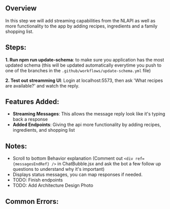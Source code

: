 ## Overview

In this step we will add streaming capabilities from the NLAPI as well as more functionality to the app by adding recipes, ingredients and a family shopping list. 


## Steps:

**1. Run npm run update-schema**: to make sure you application has the most updated schema (this will be updated automatically everytime you push to one of the branches in the `.github/workflows/update-schema.yml` file)

**2. Test out streamming UI**: Login at localhost:5573, then ask 'What recipes are available?' and watch the reply.

## Features Added:

- **Streaming Messages**: This allows the message reply look like it's typing back a response
- **Added Endpoints**: Giving the api more functionality by adding recipes, ingredients, and shopping list

## Notes:
- Scroll to bottom Behavior explanation (Comment out `<div ref={messagesEndRef} />` in ChatBubble.jsx and ask the bot a few follow up questions to understand why it's important)
- Displays status messages, you can map responses if needed. 
- TODO: Finish endpoints
- TODO: Add Architecture Design Photo

## Common Errors: